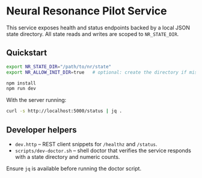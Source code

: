 # Neural Resonance Pilot Service

This service exposes health and status endpoints backed by a local JSON state directory. All state reads and writes are scoped to `NR_STATE_DIR`.

## Quickstart

```bash
export NR_STATE_DIR="/path/to/nr/state"
export NR_ALLOW_INIT_DIR=true   # optional: create the directory if missing

npm install
npm run dev
```

With the server running:

```bash
curl -s http://localhost:5000/status | jq .
```

## Developer helpers

- `dev.http` – REST client snippets for `/healthz` and `/status`.
- `scripts/dev-doctor.sh` – shell doctor that verifies the service responds with a state directory and numeric counts.

Ensure `jq` is available before running the doctor script.
